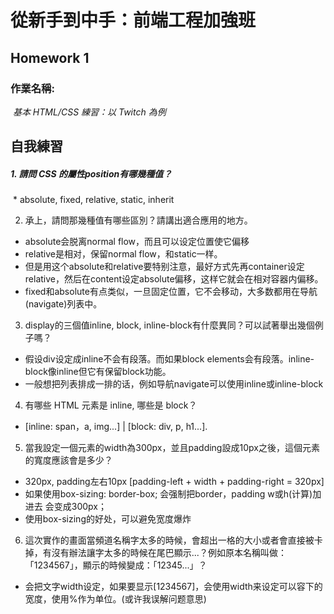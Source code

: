 # 從新手到中手：前端工程加強班

## Homework 1
### 作業名稱:
  *基本 HTML/CSS 練習：以 Twitch 為例*

## 自我練習
##### 1. 請問 CSS 的屬性position有哪幾種值？
  * absolute, fixed, relative, static, inherit

2. 承上，請問那幾種值有哪些區別？請講出適合應用的地方。
  * absolute会脱离normal flow，而且可以设定位置使它偏移
  * relative是相对，保留normal flow，和static一样。
  * 但是用这个absolute和relative要特别注意，最好方式先再container设定relative，然后在content设定absolute偏移，这样它就会在相对容器内偏移。
  * fixed和absolute有点类似，一旦固定位置，它不会移动，大多数都用在导航(navigate)列表中。

3. display的三個值inline, block, inline-block有什麼異同？可以試著舉出幾個例子嗎？
  * 假设div设定成inline不会有段落。而如果block elements会有段落。inline-block像inline但它有保留block功能。
  * 一般想把列表排成一排的话，例如导航navigate可以使用inline或inline-block

4. 有哪些 HTML 元素是 inline, 哪些是 block？
  * [inline: span，a, img...] | [block: div, p, h1...].

5. 當我設定一個元素的width為300px，並且padding設成10px之後，這個元素的寬度應該會是多少？
  * 320px, padding左右10px [padding-left + width + padding-right = 320px]
  * 如果使用box-sizing: border-box; 会强制把border，padding w或h(计算)加进去 会变成300px；
  * 使用box-sizing的好处，可以避免宽度爆炸

6. 這次實作的畫面當頻道名稱字太多的時候，會超出一格的大小或者會直接被卡掉，有沒有辦法讓字太多的時候在尾巴顯示...？例如原本名稱叫做：「1234567」，顯示的時候變成：「12345...」？
  * 会把文字width设定，如果要显示[1234567]，会使用width来设定可以容下的宽度，使用%作为单位。(或许我误解问题意思)
